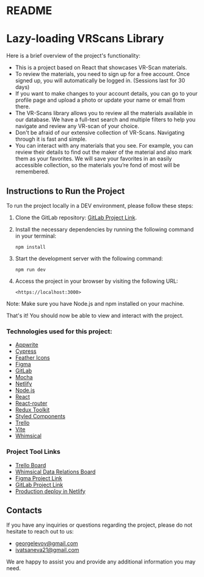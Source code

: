 # README

# Lazy-loading VRScans Library

Here is a brief overview of the project's functionality:

- This is a project based on React that showcases VR-Scan materials.
- To review the materials, you need to sign up for a free account. Once signed up, you will automatically be logged in. (Sessions last for 30 days)
- If you want to make changes to your account details, you can go to your profile page and upload a photo or update your name or email from there.
- The VR-Scans library allows you to review all the materials available in our database. We have a full-text search and multiple filters to help you navigate and review any VR-scan of your choice.
- Don't be afraid of our extensive collection of VR-Scans. Navigating through it is fast and simple.
- You can interact with any materials that you see. For example, you can review their details to find out the maker of the material and also mark them as your favorites. We will save your favorites in an easily accessible collection, so the materials you’re fond of most will be remembered.

## Instructions to Run the Project

To run the project locally in a DEV environment, please follow these steps:

1. Clone the GitLab repository: [GitLab Project Link](https://gitlab.com/ivatsaneva/lazy-loading-vrscans-library).
2. Install the necessary dependencies by running the following command in your terminal:

   ```
   npm install

   ```

3. Start the development server with the following command:

   ```
   npm run dev

   ```

4. Access the project in your browser by visiting the following URL:

   ```
   <https://localhost:3000>

   ```

Note: Make sure you have Node.js and npm installed on your machine.

That's it! You should now be able to view and interact with the project.

### Technologies used for this project:

- [Appwrite](https://appwrite.io/)
- [Cypress](https://www.cypress.io/)
- [Feather Icons](https://feathericons.com/)
- [Figma](https://www.figma.com/)
- [GitLab](https://gitlab.com/)
- [Mocha](https://mochajs.org/)
- [Netlify](https://www.netlify.com/)
- [Node.js](https://nodejs.org/)
- [React](https://reactjs.org/)
- [React-router](https://reactrouter.com/)
- [Redux Toolkit](https://redux-toolkit.js.org/)
- [Styled Components](https://styled-components.com/)
- [Trello](https://trello.com/)
- [Vite](https://vitejs.dev/)
- [Whimsical](https://whimsical.com/)

### Project Tool Links

- [Trello Board](https://trello.com/b/ZptBuFQL/lazy-loading-project)
- [Whimsical Data Relations Board](https://whimsical.com/database-relationships-DGJT5HnKCjcMRcq7uSbF2b)
- [Figma Project Link](https://www.figma.com/file/3diUaCcuZ1mZBFCvZEiNb7/Lazy-loading-VRScans)
- [GitLab Project Link](https://gitlab.com/ivatsaneva/lazy-loading-vrscans-library)
- [Production deploy in Netlify](https://luxury-malasada-09de67.netlify.app/)

## Contacts

If you have any inquiries or questions regarding the project, please do not hesitate to reach out to us:

- [georgelevov@gmail.com](mailto:georgelevov@gmail.com)
- [ivatsaneva21@gmail.com](mailto:ivatsaneva21@gmail.com)

We are happy to assist you and provide any additional information you may need.
